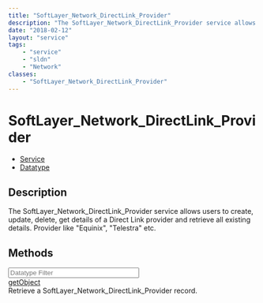 ```yaml
---
title: "SoftLayer_Network_DirectLink_Provider"
description: "The SoftLayer_Network_DirectLink_Provider service allows users to create, update, delete, get details of a Direct Link p... "
date: "2018-02-12"
layout: "service"
tags:
    - "service"
    - "sldn"
    - "Network"
classes:
    - "SoftLayer_Network_DirectLink_Provider"
---
```

# SoftLayer_Network_DirectLink_Provider
<div id='service-datatype'>
    <ul id='sldn-reference-tabs'>
    <li id='service'> <a href='/reference/services/SoftLayer_Network_DirectLink_Provider' >Service</a></li>    <li id='datatype'> <a href='/reference/datatypes/SoftLayer_Network_DirectLink_Provider' >Datatype</a></li>
    </ul>
</div>

## Description
The SoftLayer_Network_DirectLink_Provider service allows users to create, update, delete, get details of a Direct Link provider and retrieve all existing details. Provider like "Equinix", "Telestra" etc. 



        
<div id="properties" class="content">
    <h2>Methods</h2>
    <div class="view-filters">
        <div class="clearfix">
            <div class="search-input-box">
                <input placeholder="Datatype Filter" onkeyup="titleSearch(inputId='edit-combine', divId='method-div', elementClass='method-row')" 
                    type="text" id="edit-combine" value="" size="30" maxlength="128" class="form-text">
            </div>
        </div>
    </div>
    <div id="method-div">
            <div class="method-row">
                        <span class='view-field-title'><a href='/reference/services/SoftLayer_Network_DirectLink_Provider/getObject'> getObject</a> </span>
            <div class='views-field-body'>Retrieve a SoftLayer_Network_DirectLink_Provider record.</div>
        </div>
        </div>
</div>

